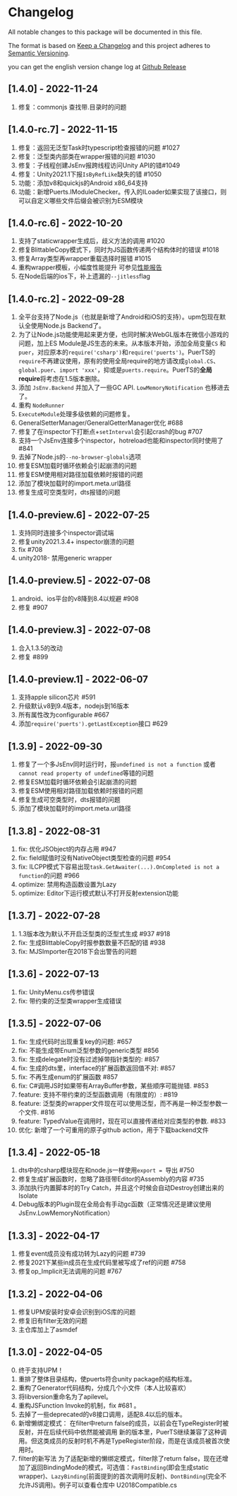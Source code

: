 # Changelog
All notable changes to this package will be documented in this file.

The format is based on [Keep a Changelog](http://keepachangelog.com/en/1.0.0/)
and this project adheres to [Semantic Versioning](http://semver.org/spec/v2.0.0.html).

you can get the english version change log at [Github Release](https://github.com/Tencent/puerts/releases)

## [1.4.0] - 2022-11-24
1. 修复：commonjs 查找带.目录时的问题

## [1.4.0-rc.7] - 2022-11-15
1. 修复：返回无泛型Task时typescript检查报错的问题 #1027
2. 修复：泛型类内部类在wrapper报错的问题 #1030
3. 修复：子线程创建JsEnv报跨线程访问Unity API的错#1049
4. 修复：Unity2021.1下报`IsByRefLike`缺失的错 #1050
5. 功能：添加v8和quickjs的Android x86_64支持
6. 功能：新增Puerts.IModuleChecker。传入的ILoader如果实现了该接口，则可以自定义哪些文件后缀会被识别为ESM模块

## [1.4.0-rc.6] - 2022-10-20
1. 支持了staticwrapper生成后，歧义方法的调用 #1020
2. 修复BlittableCopy模式下，同时为JS函数传递两个结构体时的错误 #1018
3. 修复Array类型再wrapper重载选择时报错 #1015
4. 重构wrapper模板，小幅度性能提升 可参见[性能报告](https://github.com/puerts/PerformanceTesting/tree/build/States) 
5. 在Node后端的ios下，补上遗漏的`--jitless`flag

## [1.4.0-rc.2] - 2022-09-28
1. 全平台支持了Node.js（也就是新增了Android和iOS的支持）。upm包现在默认全使用Node.js Backend了。
2. 为了让Node.js功能使用起来更方便，也同时解决WebGL版本在微信小游戏的问题，加上ES Module是JS生态的未来。从本版本开始，添加全局变量`CS` 和 `puer`，对应原本的`require('csharp')`和`require('puerts')`。PuerTS的`require`不再建议使用，原有的使用全局require的地方请改成`global.CS`、`global.puer`、`import 'xxx'`，抑或是`puerts.require`。PuerTS的**全局require**将考虑在1.5版本删除。
3. 添加 `JsEnv.Backend` 并加入了一些GC API. `LowMemoryNotification` 也移进去了。
4. 重构 `NodeRunner`
5. `ExecuteModule`处理多级依赖的问题修复。
6. GeneralSetterManager/GeneralGetterManager优化 #688
7. 修复了在inspector下打断点+`setInterval`会引起crash的bug #707
8. 支持一个JsEnv连接多个inspector，hotreload也能和inspector同时使用了 #841
9. 去掉了Node.js的`--no-browser-globals`选项
10. 修复ESM加载时循环依赖会引起崩溃的问题
11. 修复ESM使用相对路径加载依赖时报错的问题
12. 添加了模块加载时的import.meta.url路径
13. 修复生成可空类型时，dts报错的问题

## [1.4.0-preview.6] - 2022-07-25
1. 支持同时连接多个inspector调试端
2. 修复unity2021.3.4+ inspector崩溃的问题
3. fix #708
4. unity2018- 禁用generic wrapper

## [1.4.0-preview.5] - 2022-07-08
1. android、ios平台的v8降到8.4以规避 #908
2. 修复 #907

## [1.4.0-preview.3] - 2022-07-08
1. 合入1.3.5的改动
2. 修复 #899

## [1.4.0-preview.1] - 2022-06-07
1. 支持apple silicon芯片 #591
2. 升级默认v8到9.4版本，nodejs到16版本
3. 所有属性改为configurable #667
4. 添加`require('puerts').getLastException`接口 #629

## [1.3.9] - 2022-09-30
1. 修复了一个多JsEnv同时运行时，报`undefined is not a function` 或者 `cannot read property of undefined`等错的问题
10. 修复ESM加载时循环依赖会引起崩溃的问题
11. 修复ESM使用相对路径加载依赖时报错的问题
13. 修复生成可空类型时，dts报错的问题
12. 添加了模块加载时的import.meta.url路径

## [1.3.8] - 2022-08-31
1. fix: 优化JSObject的内存占用 #947
1. fix: field赋值时没有NativeObject类型检查的问题 #954
1. fix: ILCPP模式下容易出现`task.GetAwaiter(...).OnCompleted is not a function`的问题 #966
2. optimize: 禁用构造函数设置为Lazy
2. optimize: Editor下运行模式默认不打开反射extension功能

## [1.3.7] - 2022-07-28
1. 1.3版本改为默认不开启泛型类的泛型式生成 #937 #918
2. fix: 生成BlittableCopy时报参数数量不匹配的错 #938
3. fix: MJSImporter在2018下会出警告的问题

## [1.3.6] - 2022-07-13
1. fix: UnityMenu.cs传参错误
2. fix: 带约束的泛型类wrapper生成错误

## [1.3.5] - 2022-07-06
1. fix: 生成代码时出现重复key的问题: #657
1. fix: 不能生成带Enum泛型参数的generic类型 #856
1. fix: 生成delegate时没有过滤掉带指针类型的: #857
1. fix: 生成的dts里，interface的扩展函数返回值不对: #857
1. fix: 不再生成enum的扩展函数 #857
1. fix: C#调用JS时如果带有ArrayBuffer参数，某些顺序可能抛错. #853
1. feature: 支持不带约束的泛型函数调用（有限度的）: #819
1. feature: 泛型类的wrapper文件现在可以使用泛型，而不再是一种泛型参数一个文件. #816
1. feature: TypedValue在调用时，现在可以直接传递给对应类型的参数. #833
1. 优化: 新增了一个可重用的原子github action，用于下载backend文件

## [1.3.4] - 2022-05-18
1. dts中的csharp模块现在和node.js一样使用`export = `导出 #750
2. 修复生成扩展函数时，忽略了路径带Editor的Assembly的内容 #735
3. 添加执行内置脚本时的Try Catch，并且这个时候会自动Destroy创建出来的Isolate 
4. Debug版本的Plugin现在全局会有手动gc函数（正常情况还是建议使用JsEnv.LowMemoryNotification）

## [1.3.3] - 2022-04-17
1. 修复event成员没有成功转为Lazy的问题 #739
2. 修复2021下某些in成员在生成代码里被写成了ref的问题 #758
3. 修复op_Implicit无法调用的问题 #767

## [1.3.2] - 2022-04-06
1. 修复UPM安装时安卓会识别到iOS库的问题
2. 修复旧有filter无效的问题
3. 主仓库加上了asmdef

## [1.3.0] - 2022-04-05
0. 终于支持UPM！
1. 重排了整体目录结构，使puerts符合unity package的结构标准。
2. 重构了Generator代码结构，分成几个小文件（本人比较喜欢）
3. 将libversion重命名为了apilevel。
4. 重构JSFunction Invoke的机制，fix #681 。
5. 去掉了一些deprecated的v8接口调用，适配8.4以后的版本。
6. 新增懒绑定模式：
    在filter中return false的成员，以前会在TypeRegister时被反射，并在后续代码中依然能被调用
    新的版本里，PuerTS继续兼容了这种调用。但这类成员的反射时机不再是TypeRegister阶段，而是在该成员被首次使用时。
 7. filter的新写法
     为了适配新增的懒绑定模式，filter除了return false，现在还增加了返回BindingMode的模式，可选值：`FastBinding`(即会生成static wrapper)、`LazyBinding`(前面提到的首次调用时反射)、`DontBinding`(完全不允许JS调用)。例子可以查看仓库中 U2018Compatible.cs
